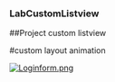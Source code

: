 ### LabCustomListview
##Project custom listview

#custom layout animation

[![Loginform.png](https://s15.postimg.cc/6oppu5hej/Loginform.png)](https://postimg.cc/image/5mfjblyl3/)

